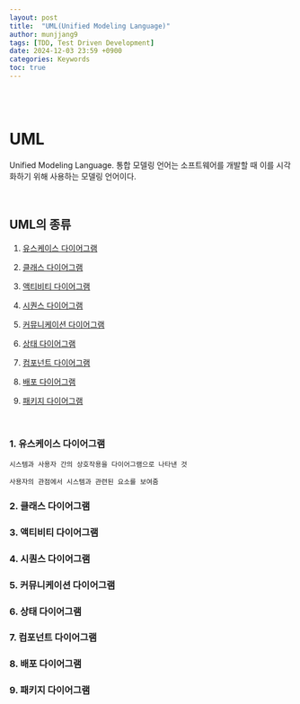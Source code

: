 ```yaml
---
layout: post
title:  "UML(Unified Modeling Language)"
author: munjjang9
tags: [TDD, Test Driven Development]
date: 2024-12-03 23:59 +0900
categories: Keywords
toc: true
---
```


<br>
<br>

# UML
Unified Modeling Language. 통합 모델링 언어는 소프트웨어를 개발할 때 이를 시각화하기 위해 사용하는 모델링 언어이다.

<br>

## UML의 종류

1. [유스케이스 다이어그램]()

2. [클래스 다이어그램]()

3. [액티비티 다이어그램]()

4. [시퀀스 다이어그램]()

5. [커뮤니케이션 다이어그램]()

6. [상태 다이어그램]()

7. [컴포넌트 다이어그램]()

8. [배포 다이어그램]()

9. [패키지 다이어그램]()

<br>

### 1. 유스케이스 다이어그램

    시스템과 사용자 간의 상호작용을 다이어그램으로 나타낸 것

    사용자의 관점에서 시스템과 관련된 요소를 보여줌

### 2. 클래스 다이어그램



### 3. 액티비티 다이어그램



### 4. 시퀀스 다이어그램



### 5. 커뮤니케이션 다이어그램



### 6. 상태 다이어그램



### 7. 컴포넌트 다이어그램



### 8. 배포 다이어그램



### 9. 패키지 다이어그램


